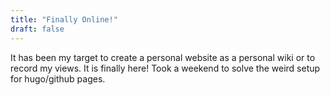```yaml
---
title: "Finally Online!"
draft: false
---
```

It has been my target to create a personal website as a personal wiki or to record my views. It is finally here! Took a weekend to solve the weird setup for hugo/github pages.
